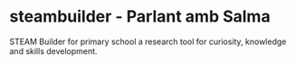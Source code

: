 # steambuilder - Parlant amb Salma
STEAM Builder for primary school
a research tool for curiosity, knowledge and skills development.
